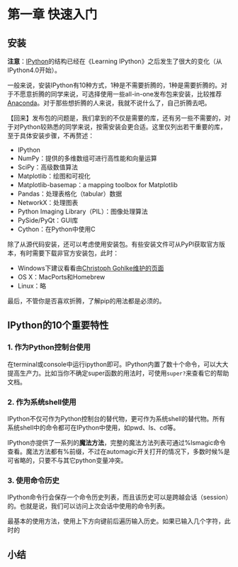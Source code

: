 # 第一章 快速入门

## 安装

**注意**：[IPython](http://ipython.org/)的结构已经在《Learning IPython》之后发生了很大的变化（从IPython4.0开始）。

一般来说，安装IPython有10种方式，1种是不需要折腾的，1种是需要折腾的。对于不愿意折腾的同学来说，可选择使用一些all-in-one发布包来安装，比较推荐[Anaconda](http://continuum.io/downloads)。对于那些想折腾的人来说，我就不说什么了，自己折腾去吧。

【回来】发布包的问题是，我们拿到的不仅是需要的库，还有另一些不需要的，对于对Python较熟悉的同学来说，按需安装会更合适。这里仅列出若干重要的库，至于具体安装步骤，不再赘述：

* IPython
* NumPy：提供的多维数组可进行高性能和向量运算
* SciPy：高级数值算法
* Matplotlib：绘图和可视化
* Matplotlib-basemap：a mapping toolbox for Matplotlib
* Pandas：处理表格化（tabular）数据
* NetworkX：处理图表
* Python Imaging Library（PIL）：图像处理算法
* PySide/PyQt：GUI库
* Cython：在Python中使用C

除了从源代码安装，还可以考虑使用安装包。有些安装文件可从PyPI获取官方版本，有时需要下载非官方安装包，此时：
* Windows下建议看看由[Christoph Gohlke维护的页面](www.lfd.uci.edu/~gohlke/pythonlibs/)
* OS X：MacPorts和Homebrew
* Linux：略

最后，不管你是否喜欢折腾，了解pip的用法都是必须的。

## IPython的10个重要特性

### 1. 作为Python控制台使用

在terminal或console中运行ipython即可。IPython内置了数十个命令，可以大大提高生产力。比如当你不确定super函数的用法时，可使用```super?```来查看它的帮助文档。

### 2. 作为系统shell使用

IPython不仅可作为Python控制台的替代物，更可作为系统shell的替代物。所有系统shell中的命令都可在IPython中使用，如pwd、ls、cd等。

IPython亦提供了一系列的**魔法方法**，完整的魔法方法列表可通过%lsmagic命令查看。魔法方法都有%前缀，不过在automagic开关打开的情况下，多数时候%是可省略的，只要不与其它python变量冲突。

### 3. 使用命令历史

IPython命令行会保存一个命令历史列表，而且该历史可以是跨越会话（session）的。也就是说，我们可以访问上次会话中使用的命令列表。

最基本的使用方法，使用上下方向键前后遍历输入历史。如果已输入几个字符，此时的

## 小结
